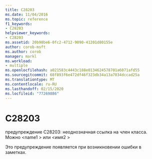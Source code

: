 ```yaml
---
title: C28203
ms.date: 11/04/2016
ms.topic: reference
f1_keywords:
- C28203
helpviewer_keywords:
- C28203
ms.assetid: 20b98be6-0fc2-4712-9090-41201d80155e
author: corob-msft
ms.author: corob
manager: markl
ms.workload:
- multiple
ms.openlocfilehash: a021583c4443c188e0134624578701a6071afd55
ms.sourcegitcommit: 68f893f6e472df46f323db34a13a7034dccad25a
ms.translationtype: MT
ms.contentlocale: ru-RU
ms.lasthandoff: 02/15/2020
ms.locfileid: "77269886"
---
```

# <a name="c28203"></a>C28203
предупреждение C28203: неоднозначная ссылка на член класса. Можно \<name1 > или \<имя2 >

 Это предупреждение появляется при возникновении ошибки в заметках.
